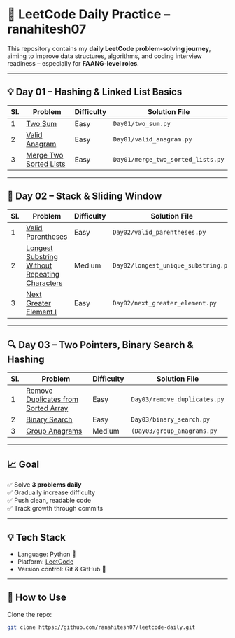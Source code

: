 # 📘 LeetCode Daily Practice – ranahitesh07

This repository contains my **daily LeetCode problem-solving journey**, aiming to improve data structures, algorithms, and coding interview readiness – especially for **FAANG-level roles**.

---

## 💡 Day 01 – Hashing & Linked List Basics

| Sl. |Problem | Difficulty | Solution File |
|-----|--------|------------|----------------|
| 1 | [Two Sum](https://leetcode.com/problems/two-sum) | Easy | `Day01/two_sum.py` |
| 2 | [Valid Anagram](https://leetcode.com/problems/valid-anagram) | Easy | `Day01/valid_anagram.py` |
| 3 | [Merge Two Sorted Lists](https://leetcode.com/problems/merge-two-sorted-lists) | Easy | `Day01/merge_two_sorted_lists.py` |

---
## 🧩 Day 02 – Stack & Sliding Window

| Sl.  | Problem                                                                              | Difficulty | Solution File                                       |
|----|--------------------------------------------------------------------------------------|------------|--------------------------------------------|
| 1  | [Valid Parentheses](https://leetcode.com/problems/valid-parentheses/)               | Easy       | `Day02/valid_parentheses.py`               |
| 2  | [Longest Substring Without Repeating Characters](https://leetcode.com/problems/longest-substring-without-repeating-characters/) | Medium     | `Day02/longest_unique_substring.py`        |
| 3  | [Next Greater Element I](https://leetcode.com/problems/next-greater-element-i/)     | Easy       | `Day02/next_greater_element.py`            |

---
## 🔍 Day 03 – Two Pointers, Binary Search & Hashing

| Sl. | Problem | Difficulty | Solution File |
|---|---------|----------|------------|
| 1 | [Remove Duplicates from Sorted Array](https://leetcode.com/problems/remove-duplicates-from-sorted-array/) | Easy | `Day03/remove_duplicates.py` |
| 2 | [Binary Search](https://leetcode.com/problems/binary-search/) | Easy | `Day03/binary_search.py` |
| 3 | [Group Anagrams](https://leetcode.com/problems/group-anagrams/) | Medium | `(Day03/group_anagrams.py` |
 
---
## 📈 Goal

✅ Solve **3 problems daily**  
✅ Gradually increase difficulty  
✅ Push clean, readable code  
✅ Track growth through commits

---

## 💡 Tech Stack

- Language: Python 🐍
- Platform: [LeetCode](https://leetcode.com/)
- Version control: Git & GitHub 🔧

---

## 🚀 How to Use

Clone the repo:

```bash
git clone https://github.com/ranahitesh07/leetcode-daily.git
